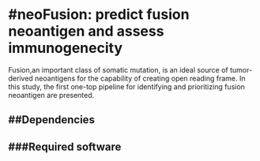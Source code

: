 #neoFusion: predict fusion neoantigen and assess immunogenecity  
===   
Fusion,an important class of somatic mutation, is an ideal source of tumor-derived neoantigens for the capability of creating open reading frame. In this study, the first one-top pipeline for identifying and prioritizing fusion neoantigen are presented.            
     
##Dependencies   
-----  
###Required software
-----
